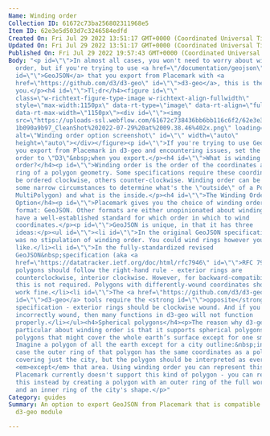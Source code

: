 ```yaml
---
Name: Winding order
Collection ID: 61672c73ba256802311968e5
Item ID: 62e3e5d503d7c3246584edfd
Created On: Fri Jul 29 2022 13:51:17 GMT+0000 (Coordinated Universal Time)
Updated On: Fri Jul 29 2022 13:51:17 GMT+0000 (Coordinated Universal Time)
Published On: Fri Jul 29 2022 19:57:43 GMT+0000 (Coordinated Universal Time)
Body: "<p id=\"\">In almost all cases, you won't need to worry about winding
  order, but if you're trying to use <a href=\"/documentation/geojson\"
  id=\"\">GeoJSON</a> that you export from Placemark with <a
  href=\"https://github.com/d3/d3-geo\" id=\"\">d3-geo</a>, this is the page for
  you.</p><h4 id=\"\">Tl;dr</h4><figure id=\"\"
  class=\"w-richtext-figure-type-image w-richtext-align-fullwidth\"
  style=\"max-width:1150px\" data-rt-type=\"image\" data-rt-align=\"fullwidth\"
  data-rt-max-width=\"1150px\"><div id=\"\"><img
  src=\"https://uploads-ssl.webflow.com/61672c738436bb6bb116c6f2/62e3e3f1304742\
  1b090a9b97_CleanShot%202022-07-29%20at%2009.38.46%402x.png\" loading=\"lazy\"
  alt=\"Winding order option screenshot\" id=\"\" width=\"auto\"
  height=\"auto\"></div></figure><p id=\"\">If you're trying to use GeoJSON that
  you export from Placemark in d3-geo and encountering issues, set the winding
  order to \"D3\"&nbsp;when you export.</p><h4 id=\"\">What is winding
  order?</h4><p id=\"\">Winding order is the order of the coordinates along the
  ring of a polygon geometry. Some specifications require these coordinates to
  be ordered clockwise, others counter-clockwise. Winding order can be useful in
  some narrow circumstances to determine what's the \"outside\" of a Polygon (or
  MultiPolygon) and what is the inside.</p><h4 id=\"\">The Winding Order
  Option</h4><p id=\"\">Placemark gives you the choice of winding order for one
  format: GeoJSON. Other formats are either unopinionated about winding order or
  have a well-established standard for which order in which to wind
  coordinates.</p><p id=\"\">GeoJSON is unique, in that it has three
  ideas:</p><ul id=\"\"><li id=\"\">In the original GeoJSON specification, there
  was no stipulation of winding order. You could wind rings however you'd
  like.</li><li id=\"\">In the fully-standardized revised
  GeoJSON&nbsp;specification (aka <a
  href=\"https://datatracker.ietf.org/doc/html/rfc7946\" id=\"\">RFC 7946</a>),
  polygons should follow the right-hand rule - exterior rings are
  counterclockwise, interior clockwise. However, for backward-compatibility,
  this is not required. Polygons with differently-wound coordinates should still
  work fine.</li><li id=\"\">The <a href=\"https://github.com/d3/d3-geo\"
  id=\"\">d3-geo</a> tools require the <strong id=\"\">opposite</strong> of the
  specification - exterior rings should be clockwise wound. And if you have them
  incorrectly wound, then many functions in d3-geo will not function
  properly.</li></ul><h4>Spherical polygons</h4><p>The reason why d3-geo is so
  particular about winding order is that it supports spherical polygons -
  polygons that might cover the whole earth’s surface except for one small area.
  Imagine a polygon of all the earth except for a city outline:&nbsp;in this
  case the outer ring of that polygon has the same coordinates as a polygon
  covering just the city, but the polygon should be interpreted as everything
  <em>except</em> that area. Using winding order you can represent this.
  Placemark currently doesn't support this kind of polygon - you can represent
  this instead by creating a polygon with an outer ring of the full world extent
  and an inner ring of the city's shape.</p>"
Category: guides
Summary: An option to export GeoJSON from Placemark that is compatible with the
  d3-geo module

---
```


